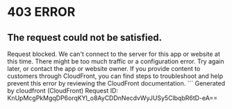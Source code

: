 # 403 ERROR

## The request could not be satisfied.

Request blocked. We can't connect to the server for this app or website at this time. There might be too much traffic or a configuration error. Try again later, or contact the app or website owner. If you provide content to customers through CloudFront, you can find steps to troubleshoot and help prevent this error by reviewing the CloudFront documentation. ```
Generated by cloudfront (CloudFront)
Request ID: KnUpMcgPkMgqDP6orqKYl_o8AyCDDnNecdvWyJUSy5ClbqbR6tD-eA==

```

